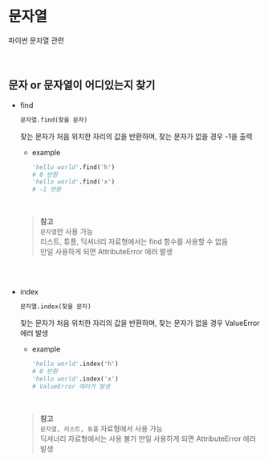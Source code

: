 # 문자열
파이썬 문자열 관련  
<br><br>  

## 문자 or 문자열이 어디있는지 찾기
- find 
  ```python
  문자열.find(찾을 문자)
  ```  
  찾는 문자가 처음 위치한 자리의 값을 반환하며, 찾는 문자가 없을 경우 -1을 출력  
  
  - example
    ```python
    'hello world'.find('h')
    # 0 반환
    'hello world'.find('x')
    # -1 반환
    ```  
  <br>
  
  > **참고**  
  > ```문자열```만 사용 가능  
  > 리스트, 튜플, 딕셔너리 자료형에서는 find 함수를 사용할 수 없음  
  > 만일 사용하게 되면 AttributeError 에러 발생  

  <br><br>
  
- index
  ```python
  문자열.index(찾을 문자)
  ```  
  찾는 문자가 처음 위치한 자리의 값을 반환하며, 찾는 문자가 없을 경우 ValueError 에러 발생  
  
  - example
    ```python
    'hello world'.index('h')
    # 0 반환
    'hello world'.index('x')
    # ValueError 에러가 발생
    ```  
  <br>
  
  > **참고**  
  > ```문자열, 리스트, 튜플``` 자료형에서 사용 가능  
  > 딕셔너리 자료형에서는 사용 불가
  > 만일 사용하게 되면 AttributeError 에러 발생

  <br><br>
  
